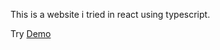 This is a website i tried in react using typescript. 
<p>Try <a href="https://chirayupatel9.github.io/mywebsite/" target="_blank" rel="noreferrer">Demo</a></p>
